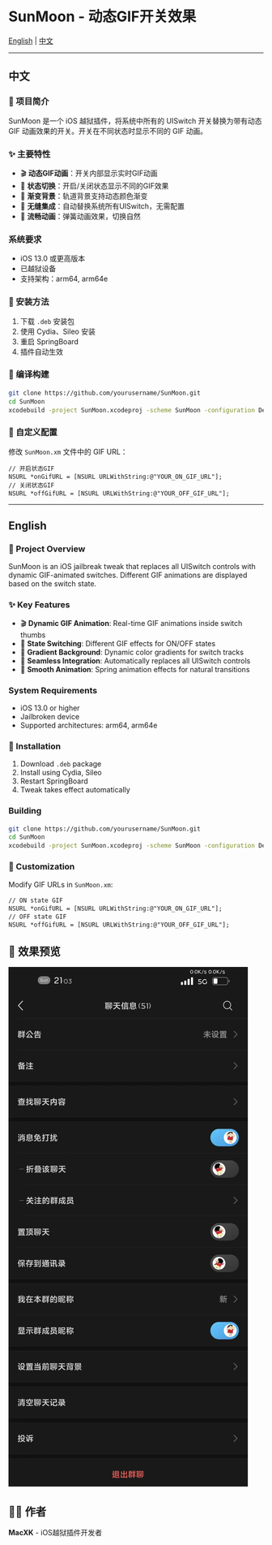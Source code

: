 # SunMoon - 动态GIF开关效果

[English](#english) | [中文](#中文)

---

## 中文

### 📱 项目简介

SunMoon 是一个 iOS 越狱插件，将系统中所有的 UISwitch 开关替换为带有动态 GIF 动画效果的开关。开关在不同状态时显示不同的 GIF 动画。

### ✨ 主要特性

- 🎬 **动态GIF动画**：开关内部显示实时GIF动画
- 🔄 **状态切换**：开启/关闭状态显示不同的GIF效果
- 🎨 **渐变背景**：轨道背景支持动态颜色渐变
- 🔧 **无缝集成**：自动替换系统所有UISwitch，无需配置
- 💫 **流畅动画**：弹簧动画效果，切换自然

###  系统要求

- iOS 13.0 或更高版本
- 已越狱设备
- 支持架构：arm64, arm64e

### 🔧 安装方法

1. 下载 `.deb` 安装包
2. 使用 Cydia、Sileo 安装
3. 重启 SpringBoard
4. 插件自动生效

### 🔨 编译构建

```bash
git clone https://github.com/yourusername/SunMoon.git
cd SunMoon
xcodebuild -project SunMoon.xcodeproj -scheme SunMoon -configuration Debug build
```

### 🎨 自定义配置

修改 `SunMoon.xm` 文件中的 GIF URL：

```objc
// 开启状态GIF
NSURL *onGifURL = [NSURL URLWithString:@"YOUR_ON_GIF_URL"];
// 关闭状态GIF
NSURL *offGifURL = [NSURL URLWithString:@"YOUR_OFF_GIF_URL"];
```

---

## English

### 📱 Project Overview

SunMoon is an iOS jailbreak tweak that replaces all UISwitch controls with dynamic GIF-animated switches. Different GIF animations are displayed based on the switch state.

### ✨ Key Features

- 🎬 **Dynamic GIF Animation**: Real-time GIF animations inside switch thumbs
- 🔄 **State Switching**: Different GIF effects for ON/OFF states
- 🎨 **Gradient Background**: Dynamic color gradients for switch tracks
- 🔧 **Seamless Integration**: Automatically replaces all UISwitch controls
- 💫 **Smooth Animation**: Spring animation effects for natural transitions

###  System Requirements

- iOS 13.0 or higher
- Jailbroken device
- Supported architectures: arm64, arm64e

### 🔧 Installation

1. Download `.deb` package
2. Install using Cydia, Sileo
3. Restart SpringBoard
4. Tweak takes effect automatically

###  Building

```bash
git clone https://github.com/yourusername/SunMoon.git
cd SunMoon
xcodebuild -project SunMoon.xcodeproj -scheme SunMoon -configuration Debug build
```

### 🎨 Customization

Modify GIF URLs in `SunMoon.xm`:

```objc
// ON state GIF
NSURL *onGifURL = [NSURL URLWithString:@"YOUR_ON_GIF_URL"];
// OFF state GIF
NSURL *offGifURL = [NSURL URLWithString:@"YOUR_OFF_GIF_URL"];
```

## 📸 效果预览

![SunMoon效果展示](ggxk.jpg)

## 👨‍💻 作者

**MacXK** - iOS越狱插件开发者
